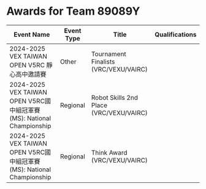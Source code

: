 # Awards for Team 89089Y

| Event Name | Event Type | Title | Qualifications |
|------------|------------|-------|----------------|
| 2024-2025 VEX TAIWAN OPEN V5RC 靜心高中邀請賽 | Other | Tournament Finalists (VRC/VEXU/VAIRC) |  |
| 2024-2025 VEX TAIWAN OPEN V5RC國中組冠軍賽(MS): National Championship | Regional | Robot Skills 2nd Place (VRC/VEXU/VAIRC) |  |
| 2024-2025 VEX TAIWAN OPEN V5RC國中組冠軍賽(MS): National Championship | Regional | Think Award (VRC/VEXU/VAIRC) |  |
